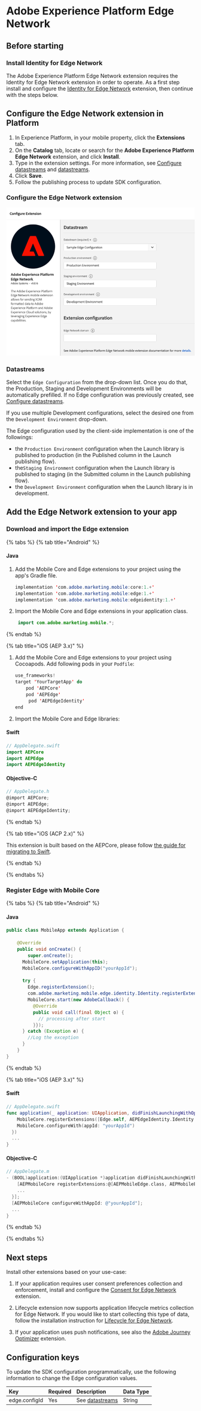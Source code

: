 # Adobe Experience Platform Edge Network

## Before starting

### Install Identity for Edge Network

The Adobe Experience Platform Edge Network extension requires the Identity for Edge Network extension in order to operate. As a first step install and configure the [Identity for Edge Network](../identity-for-edge-network) extension, then continue with the steps below.



## Configure the Edge Network extension in Platform

1. In Experience Platform, in your mobile property, click the **Extensions** tab.
2. On the **Catalog** tab, locate or search for the **Adobe Experience Platform Edge Network** extension, and click **Install**.
3. Type in the extension settings. For more information, see [Configure datastreams](../../getting-started/configure-datastreams.md) and [datastreams](./#datastreams).
4. Click **Save**.
5. Follow the publishing process to update SDK configuration.

### Configure the Edge Network extension

![Edge Network extension configuration](../../.gitbook/assets/mobile-edge-launch-configuration.png)

### Datastreams

Select the `Edge Configuration` from the drop-down list. Once you do that, the Production, Staging and Development Environments will be automatically prefilled. If no Edge configuration was previously created, see [Configure datastreams](../../getting-started/configure-datastreams.md).

If you use multiple Development configurations, select the desired one from the `Development Environment` drop-down.

The Edge configuration used by the client-side implementation is one of the followings:

* the `Production Environment` configuration when the Launch library is published to production \(in the Published column in the Launch publishing flow\).
* the`Staging Environment` configuration when the Launch library is published to staging \(in the Submitted column in the Launch publishing flow\).
* the `Development Environment` configuration when the Launch library is in development.

## Add the Edge Network extension to your app

### Download and import the Edge extension

{% tabs %}
{% tab title="Android" %}
#### Java

1. Add the Mobile Core and Edge extensions to your project using the app's Gradle file.

   ```java
   implementation 'com.adobe.marketing.mobile:core:1.+'
   implementation 'com.adobe.marketing.mobile:edge:1.+'
   implementation 'com.adobe.marketing.mobile:edgeidentity:1.+'
   ```

2. Import the Mobile Core and Edge extensions in your application class.

   ```java
    import com.adobe.marketing.mobile.*;
   ```

{% endtab %}

{% tab title="iOS (AEP 3.x)" %}

1. Add the Mobile Core and Edge extensions to your project using Cocoapods. Add following pods in your `Podfile`:

   ```swift
   use_frameworks!
   target 'YourTargetApp' do
       pod 'AEPCore'
       pod 'AEPEdge'
   		pod 'AEPEdgeIdentity'
   end
   ```
   
2. Import the Mobile Core and Edge libraries:

#### Swift

```swift
// AppDelegate.swift
import AEPCore
import AEPEdge
import AEPEdgeIdentity
```

#### Objective-C

```objective-c
// AppDelegate.h
@import AEPCore;
@import AEPEdge;
@import AEPEdgeIdentity;
```
{% endtab %}

{% tab title="iOS (ACP 2.x)" %}

This extension is built based on the AEPCore, please follow [the guide for migrating to Swift](https://aep-sdks.gitbook.io/docs/resources/migrate-to-swift).

{% endtab %}

{% endtabs %}

### Register Edge with Mobile Core

{% tabs %}
{% tab title="Android" %}

#### Java

```java
public class MobileApp extends Application {

    @Override
    public void onCreate() {
    	super.onCreate();
      MobileCore.setApplication(this);
      MobileCore.configureWithAppID("yourAppId");

      try {
        Edge.registerExtension();
        com.adobe.marketing.mobile.edge.identity.Identity.registerExtension();
        MobileCore.start(new AdobeCallback() {
          @Override
          public void call(final Object o) {
            // processing after start
          }});
      } catch (Exception e) {
        //Log the exception
      }
    }
}
```
{% endtab %}

{% tab title="iOS (AEP 3.x)" %}
#### Swift

```swift
// AppDelegate.swift
func application(_ application: UIApplication, didFinishLaunchingWithOptions launchOptions: [UIApplication.LaunchOptionsKey: Any]?) -> Bool {
    MobileCore.registerExtensions([Edge.self, AEPEdgeIdentity.Identity.self], {
    MobileCore.configureWith(appId: "yourAppId")
  })
  ...
}
```

#### Objective-C

```objective-c
// AppDelegate.m
- (BOOL)application:(UIApplication *)application didFinishLaunchingWithOptions:(NSDictionary *)launchOptions {
    [AEPMobileCore registerExtensions:@[AEPMobileEdge.class, AEPMobileEdgeIdentity.class] completion:^{
    ...
  }];
  [AEPMobileCore configureWithAppId: @"yourAppId"];
  ...
}
```
{% endtab %}

{% endtabs %}

## Next steps

Install other extensions based on your use-case:

1. If your application requires user consent preferences collection and enforcement, install and configure the [Consent for Edge Network](../consent-for-edge-network) extension.

2. Lifecycle extension now supports application lifecycle metrics collection for Edge Network. If you would like to start collecting this type of data, follow the installation instruction for [Lifecycle for Edge Network](../lifecycle-for-edge-network).
3. If your application uses push notifications, see also the [Adobe Journey Optimizer](https://aep-sdks.gitbook.io/docs/using-mobile-extensions/adobe-journey-optimizer) extension.

## Configuration keys

To update the SDK configuration programmatically, use the following information to change the Edge configuration values.

| Key | Required | Description | Data Type |
| :--- | :--- | :--- | :--- |
| edge.configId | Yes | See [datastreams](./#datastreams) | String |

